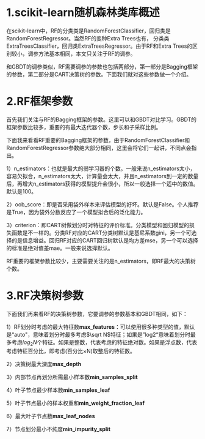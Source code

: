 # 1.scikit-learn随机森林类库概述
在scikit-learn中，RF的分类类是RandomForestClassifier，回归类是RandomForestRegressor。当然RF的变种Extra Trees也有， 分类类ExtraTreesClassifier，回归类ExtraTreesRegressor。由于RF和Extra Trees的区别较小，调参方法基本相同，本文只关注于RF的调参。

和GBDT的调参类似，RF需要调参的参数也包括两部分，第一部分是Bagging框架的参数，第二部分是CART决策树的参数。下面我们就对这些参数做一个介绍。

# 2.RF框架参数
首先我们关注与RF的Bagging框架的参数。这里可以和GBDT对比学习。GBDT的框架参数比较多，重要的有最大迭代器个数，步长和子采样比例。

下面我来看看RF重要的Bagging框架的参数，由于RandomForestClassifier和RandomForestRegressor参数绝大部分相同，这里会将它们一起讲，不同点会指出。

1）n_estimators：也就是最大的弱学习器的个数。一般来说n_estimators太小，容易欠拟合，n_estimators太大，计算量会太大，并且n_estimators到一定的数量后，再增大n_estimators获得的模型提升会很小，所以一般选择一个适中的数值。默认是100。

2）oob_score：即是否采用袋外样本来评估模型的好坏。默认是False。个人推荐是True，因为袋外分数反应了一个模型拟合后的泛化能力。

3）criterion：即CART树做划分时对特征的评价标准。分类模型和回归模型的损失函数是不一样的。分类RF对应的CART分类树默认是基尼系数gini，另一个可选择的是信息增益。回归RF对应的CART回归树默认是均方差mse，另一个可以选择的标准是绝对值差mae。一般来说选择默认。

RF重要的框架参数比较少，主要需要关注的是n_estimators，即RF最大的决策树个数。

# 3.RF决策树参数
下面我们再来看RF的决策树参数，它要调参的参数基本和GBDT相同，如下：

1）RF划分时考虑的最大特征数**max_features**：可以使用很多种类型的值，默认是“auto"，意味着划分时最多考虑$\sqrt N$特征；如果是”log2“意味着划分时最多考虑$log_2 N$个特征。如果是整数，代表考虑的特征绝对数。如果是浮点数，代表考虑特征百分比，即考虑(百分比$\times$N)取整后的特征数。

2）决策树最大深度**max_depth**

3）内部节点再划分所需最小样本数**min_samples_split**

4）叶子节点最少样本数**min_samples_leaf**

5）叶子节点最小的样本权重和**min_weight_fraction_leaf**

6）最大叶子节点数**max_leaf_nodes**

7）节点划分最小不纯度**min_impurity_split**
